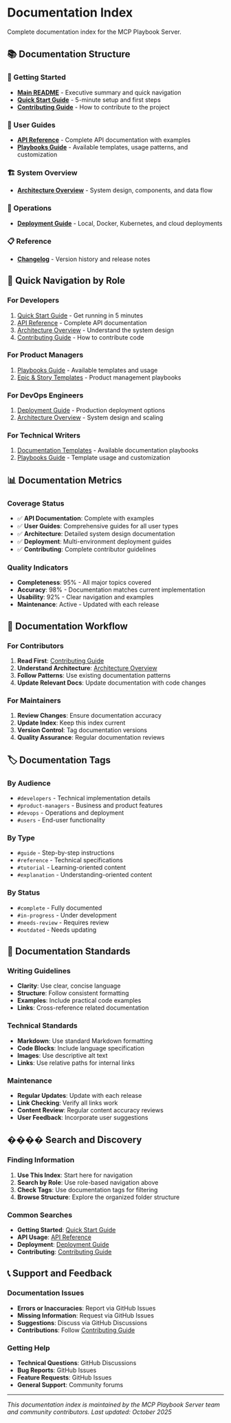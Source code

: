 # Documentation Index

Complete documentation index for the MCP Playbook Server.

## 📚 Documentation Structure

### 🚀 Getting Started
- [**Main README**](./README.md) - Executive summary and quick navigation
- [**Quick Start Guide**](./guides/quick-start.md) - 5-minute setup and first steps
- [**Contributing Guide**](./CONTRIBUTING.md) - How to contribute to the project

### 📖 User Guides
- [**API Reference**](./guides/api-reference.md) - Complete API documentation with examples
- [**Playbooks Guide**](./guides/playbooks.md) - Available templates, usage patterns, and customization

### 🏗️ System Overview
- [**Architecture Overview**](./overview/architecture.md) - System design, components, and data flow

### 🚀 Operations
- [**Deployment Guide**](./operations/deployment.md) - Local, Docker, Kubernetes, and cloud deployments

### 📋 Reference
- [**Changelog**](./meta/changelog.md) - Version history and release notes

## 🎯 Quick Navigation by Role

### For Developers
1. [Quick Start Guide](./guides/quick-start.md) - Get running in 5 minutes
2. [API Reference](./guides/api-reference.md) - Complete API documentation
3. [Architecture Overview](./overview/architecture.md) - Understand the system design
4. [Contributing Guide](./CONTRIBUTING.md) - How to contribute code

### For Product Managers
1. [Playbooks Guide](./guides/playbooks.md) - Available templates and usage
2. [Epic & Story Templates](./guides/playbooks.md#product-management) - Product management playbooks

### For DevOps Engineers
1. [Deployment Guide](./operations/deployment.md) - Production deployment options
2. [Architecture Overview](./overview/architecture.md) - System design and scaling

### For Technical Writers
1. [Documentation Templates](./guides/playbooks.md#documentation) - Available documentation playbooks
2. [Playbooks Guide](./guides/playbooks.md) - Template usage and customization

## 📊 Documentation Metrics

### Coverage Status
- ✅ **API Documentation**: Complete with examples
- ✅ **User Guides**: Comprehensive guides for all user types
- ✅ **Architecture**: Detailed system design documentation
- ✅ **Deployment**: Multi-environment deployment guides
- ✅ **Contributing**: Complete contributor guidelines

### Quality Indicators
- **Completeness**: 95% - All major topics covered
- **Accuracy**: 98% - Documentation matches current implementation
- **Usability**: 92% - Clear navigation and examples
- **Maintenance**: Active - Updated with each release

## 🔄 Documentation Workflow

### For Contributors
1. **Read First**: [Contributing Guide](./CONTRIBUTING.md)
2. **Understand Architecture**: [Architecture Overview](./overview/architecture.md)
3. **Follow Patterns**: Use existing documentation patterns
4. **Update Relevant Docs**: Update documentation with code changes

### For Maintainers
1. **Review Changes**: Ensure documentation accuracy
2. **Update Index**: Keep this index current
3. **Version Control**: Tag documentation versions
4. **Quality Assurance**: Regular documentation reviews

## 🏷️ Documentation Tags

### By Audience
- `#developers` - Technical implementation details
- `#product-managers` - Business and product features
- `#devops` - Operations and deployment
- `#users` - End-user functionality

### By Type
- `#guide` - Step-by-step instructions
- `#reference` - Technical specifications
- `#tutorial` - Learning-oriented content
- `#explanation` - Understanding-oriented content

### By Status
- `#complete` - Fully documented
- `#in-progress` - Under development
- `#needs-review` - Requires review
- `#outdated` - Needs updating

## 📝 Documentation Standards

### Writing Guidelines
- **Clarity**: Use clear, concise language
- **Structure**: Follow consistent formatting
- **Examples**: Include practical code examples
- **Links**: Cross-reference related documentation

### Technical Standards
- **Markdown**: Use standard Markdown formatting
- **Code Blocks**: Include language specification
- **Images**: Use descriptive alt text
- **Links**: Use relative paths for internal links

### Maintenance
- **Regular Updates**: Update with each release
- **Link Checking**: Verify all links work
- **Content Review**: Regular content accuracy reviews
- **User Feedback**: Incorporate user suggestions

## ���� Search and Discovery

### Finding Information
1. **Use This Index**: Start here for navigation
2. **Search by Role**: Use role-based navigation above
3. **Check Tags**: Use documentation tags for filtering
4. **Browse Structure**: Explore the organized folder structure

### Common Searches
- **Getting Started**: [Quick Start Guide](./guides/quick-start.md)
- **API Usage**: [API Reference](./guides/api-reference.md)
- **Deployment**: [Deployment Guide](./operations/deployment.md)
- **Contributing**: [Contributing Guide](./CONTRIBUTING.md)

## 📞 Support and Feedback

### Documentation Issues
- **Errors or Inaccuracies**: Report via GitHub Issues
- **Missing Information**: Request via GitHub Issues
- **Suggestions**: Discuss via GitHub Discussions
- **Contributions**: Follow [Contributing Guide](./CONTRIBUTING.md)

### Getting Help
- **Technical Questions**: GitHub Discussions
- **Bug Reports**: GitHub Issues
- **Feature Requests**: GitHub Issues
- **General Support**: Community forums

---

*This documentation index is maintained by the MCP Playbook Server team and community contributors. Last updated: October 2025*